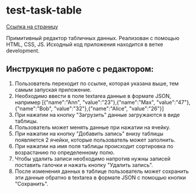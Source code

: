 # test-task-table
[Ссылка на страницу](https://myfenix92.github.io/test-task-table/)

Примитивный редактор табличных данных. Реализован с помощью HTML, CSS, JS.
Исходный код приложения находится в ветке development.
## Инструкция по работе с редактором:
1. Пользователь переходит по ссылке, которая указана выше, тем самым запуская приложение.
2. Необходимо ввести в поле textarea данные в формате JSON, например [{"name":"Ann", "value":"23"},{"name":"Max", "value":"47"},{"name":"Bob", "value":"32"},{"name":"Alice", "value":"26"}]
3. При нажатии на кнопку "Загрузить" данные загружаются в виде таблицы.
4. Пользователь может менять данные при нажатии на ячейку.
5. При нажатии на кнопку "Добавить запись" внизу таблицы появляется 2 ячейки, которые пользователь может заполнить.
6. При нажатии на имя поля таблицы происходит сортировка по возрастанию по определенному полю.
7. Чтобы удалить записи необходимо напротив нужны записей поставить галочки и нажать кнопку "Удалить запись".
8. После изменения данных в таблице пользователь может сохранить эти данные обратно в textarea в формате JSON с помощью кнопки "Сохранить".
